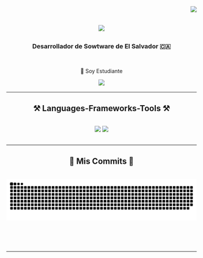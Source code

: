 <img align="right" src="https://visitor-badge.laobi.icu/badge?page_id=salesp07.salesp07" />

<h1 align="center">
    <img src="https://readme-typing-svg.herokuapp.com/?font=Righteous&size=35&center=true&vCenter=true&width=500&height=70&duration=4000&lines=Holaaaaaa!+👋;+I'm+Ethan+Henriquez!;" />
</h1>

<h3 align="center">Desarrollador de Sowtware de El Salvador 🇨🇦</h3>

<br/>

<div align="center">
 
 🌱 Soy Estudiante

 </div>
 
<div align="center"> 
 
  <a href="https://salesp07.github.io" target="_blank">
     <img src="https://img.shields.io/badge/Portfolio-FF5722?style=for-the-badge&logo=todoist&logoColor=white" target="_blank" /> <!-- sqlite, safari, google-chrome are other good icon options -->
  </a>
</div>

 <hr/>
 
<h2 align="center">⚒️ Languages-Frameworks-Tools ⚒️</h2>
<br/>
<div align="center">
    <img src="https://skillicons.dev/icons?i=,html,css,vscode,github,figma" />
    <img src="https://skillicons.dev/icons?i=javascript,firebase,c#,java,kotlin,oracle" /><br>
</div>

<br/>
<hr/>

<div align="center">
  <h2>🐍 Mis Commits 🐍</h2>
  <br>
  <img alt="snake eating my contributions" src="https://raw.githubusercontent.com/salesp07/salesp07/output/github-contribution-grid-snake.svg" />
  
  <br/><br/><br/>
</div>

<hr/>


